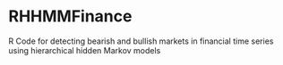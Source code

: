 # RHHMMFinance
R Code for detecting bearish and bullish markets in financial time series using hierarchical hidden Markov models
